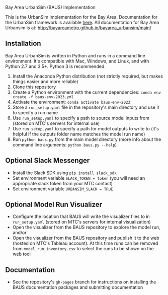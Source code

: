 Bay Area UrbanSim (BAUS) Implementation

This is the UrbanSim implementation for the Bay Area. Documentation for the UrbanSim framework is available [here](https://udst.github.io/urbansim/). All documentation for Bay Area Urbansim is at: http://bayareametro.github.io/bayarea_urbansim/main/

## Installation
Bay Area UrbanSim is written in Python and runs in a command line environment. It's compatible with Mac, Windows, and Linux, and with Python 2.7 and 3.5+. Python 3 is recommended. 

1. Install the Anaconda Python distribution (not strictly required, but makes things easier and more reliable)
2. Clone this repository 
3. Create a Python environment with the current dependencies: `conda env create -f baus-env-2023.yml`
4. Activate the environment: `conda activate baus-env-2023`
5. Store a `run_setup.yaml` file in the repository's main directory and use it to specify a run name
6. Use `run_setup.yaml` to specify a path to source model inputs from (stored on MTC's servers for internal use)
7. Use `run_setup.yaml` to specify a path for model outputs to write to (it's helpful if the outputs folder name matches the model run name)
8. Run `python baus.py` from the main model directory (more info about the command line arguments: `python baus.py --help`)


## Optional Slack Messenger 
* Install the Slack SDK using `pip install slack_sdk`
* Set environment variable `SLACK_TOKEN = token` (you will need an appropriate slack token from your MTC contact)
* Set environment variable `URBANSIM_SLACK = TRUE`


## Optional Model Run Visualizer
* Configure the location that BAUS will write the visualizer files to in `run_setup.yaml` (stored on MTC's servers for internal visualization)
* Open the visualizer from the BAUS repository to explore the model run, and/or
* Open the visualizer from the BAUS repository and publish it to the web (hosted on MTC's Tableau account). At this time runs can be removed from `model_run_inventory.csv` to select the runs to be shown on the web tool


## Documentation
* See the repository's `gh-pages` branch for instructions on installing the BAUS documentation packages and submitting documentation
